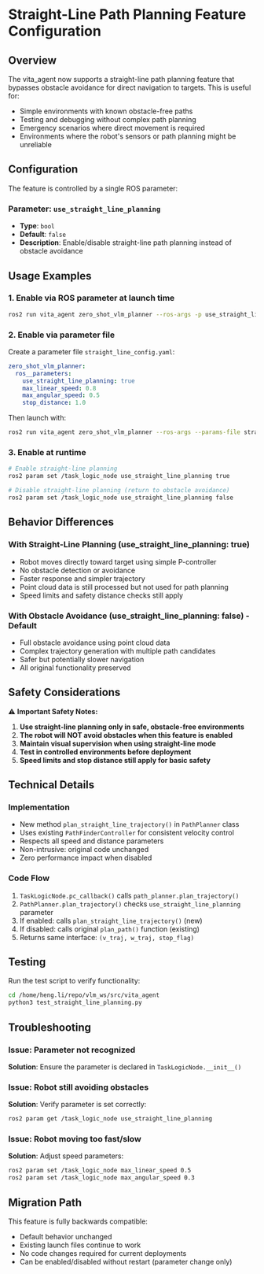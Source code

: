 # Straight-Line Path Planning Feature Configuration

## Overview

The vita_agent now supports a straight-line path planning feature that bypasses obstacle avoidance for direct navigation to targets. This is useful for:

- Simple environments with known obstacle-free paths
- Testing and debugging without complex path planning
- Emergency scenarios where direct movement is required
- Environments where the robot's sensors or path planning might be unreliable

## Configuration

The feature is controlled by a single ROS parameter:

### Parameter: `use_straight_line_planning`
- **Type**: `bool`
- **Default**: `false`
- **Description**: Enable/disable straight-line path planning instead of obstacle avoidance

## Usage Examples

### 1. Enable via ROS parameter at launch time

```bash
ros2 run vita_agent zero_shot_vlm_planner --ros-args -p use_straight_line_planning:=true
```

### 2. Enable via parameter file

Create a parameter file `straight_line_config.yaml`:

```yaml
zero_shot_vlm_planner:
  ros__parameters:
    use_straight_line_planning: true
    max_linear_speed: 0.8
    max_angular_speed: 0.5
    stop_distance: 1.0
```

Then launch with:

```bash
ros2 run vita_agent zero_shot_vlm_planner --ros-args --params-file straight_line_config.yaml
```

### 3. Enable at runtime

```bash
# Enable straight-line planning
ros2 param set /task_logic_node use_straight_line_planning true

# Disable straight-line planning (return to obstacle avoidance)
ros2 param set /task_logic_node use_straight_line_planning false
```

## Behavior Differences

### With Straight-Line Planning (use_straight_line_planning: true)
- Robot moves directly toward target using simple P-controller
- No obstacle detection or avoidance
- Faster response and simpler trajectory
- Point cloud data is still processed but not used for path planning
- Speed limits and safety distance checks still apply

### With Obstacle Avoidance (use_straight_line_planning: false) - Default
- Full obstacle avoidance using point cloud data
- Complex trajectory generation with multiple path candidates
- Safer but potentially slower navigation
- All original functionality preserved

## Safety Considerations

⚠️ **Important Safety Notes:**

1. **Use straight-line planning only in safe, obstacle-free environments**
2. **The robot will NOT avoid obstacles when this feature is enabled**
3. **Maintain visual supervision when using straight-line mode**
4. **Test in controlled environments before deployment**
5. **Speed limits and stop distance still apply for basic safety**

## Technical Details

### Implementation
- New method `plan_straight_line_trajectory()` in `PathPlanner` class
- Uses existing `PathFinderController` for consistent velocity control
- Respects all speed and distance parameters
- Non-intrusive: original code unchanged
- Zero performance impact when disabled

### Code Flow
1. `TaskLogicNode.pc_callback()` calls `path_planner.plan_trajectory()`
2. `PathPlanner.plan_trajectory()` checks `use_straight_line_planning` parameter
3. If enabled: calls `plan_straight_line_trajectory()` (new)
4. If disabled: calls original `plan_path()` function (existing)
5. Returns same interface: `(v_traj, w_traj, stop_flag)`

## Testing

Run the test script to verify functionality:

```bash
cd /home/heng.li/repo/vlm_ws/src/vita_agent
python3 test_straight_line_planning.py
```

## Troubleshooting

### Issue: Parameter not recognized
**Solution**: Ensure the parameter is declared in `TaskLogicNode.__init__()`

### Issue: Robot still avoiding obstacles
**Solution**: Verify parameter is set correctly:
```bash
ros2 param get /task_logic_node use_straight_line_planning
```

### Issue: Robot moving too fast/slow
**Solution**: Adjust speed parameters:
```bash
ros2 param set /task_logic_node max_linear_speed 0.5
ros2 param set /task_logic_node max_angular_speed 0.3
```

## Migration Path

This feature is fully backwards compatible:
- Default behavior unchanged
- Existing launch files continue to work
- No code changes required for current deployments
- Can be enabled/disabled without restart (parameter change only)

